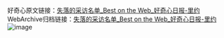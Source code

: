 好奇心原文链接：[失落的采访名单_Best on the Web_好奇心日报-里约](https://www.qdaily.com/articles/1924.html)
WebArchive归档链接：[失落的采访名单_Best on the Web_好奇心日报-里约](http://web.archive.org/web/20190623150111/https://www.qdaily.com/articles/1924.html)
![image](http://ww3.sinaimg.cn/large/007d5XDply1g3vbt2wljnj30u033419v)